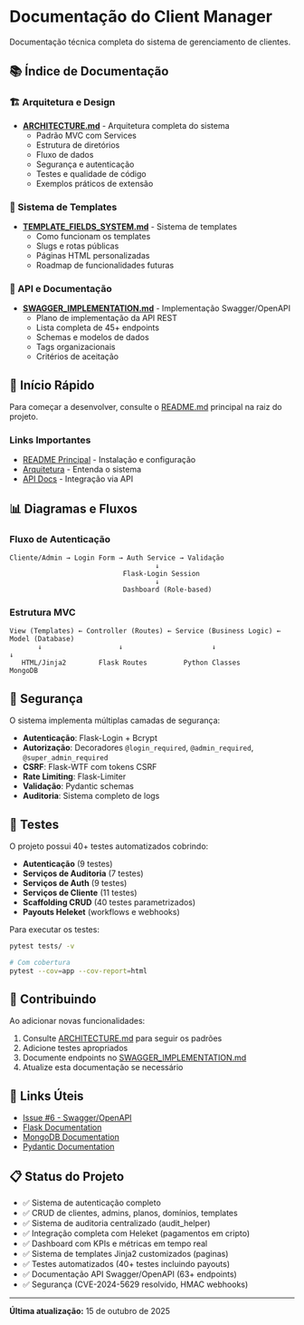 # Documentação do Client Manager

Documentação técnica completa do sistema de gerenciamento de clientes.

## 📚 Índice de Documentação

### 🏗️ Arquitetura e Design

- **[ARCHITECTURE.md](./ARCHITECTURE.md)** - Arquitetura completa do sistema
  - Padrão MVC com Services
  - Estrutura de diretórios
  - Fluxo de dados
  - Segurança e autenticação
  - Testes e qualidade de código
  - Exemplos práticos de extensão

### 📄 Sistema de Templates

- **[TEMPLATE_FIELDS_SYSTEM.md](./TEMPLATE_FIELDS_SYSTEM.md)** - Sistema de templates
  - Como funcionam os templates
  - Slugs e rotas públicas
  - Páginas HTML personalizadas
  - Roadmap de funcionalidades futuras

### 🔌 API e Documentação

- **[SWAGGER_IMPLEMENTATION.md](./SWAGGER_IMPLEMENTATION.md)** - Implementação Swagger/OpenAPI
  - Plano de implementação da API REST
  - Lista completa de 45+ endpoints
  - Schemas e modelos de dados
  - Tags organizacionais
  - Critérios de aceitação

## 🚀 Início Rápido

Para começar a desenvolver, consulte o [README.md](../README.md) principal na raiz do projeto.

### Links Importantes

- [README Principal](../README.md) - Instalação e configuração
- [Arquitetura](./ARCHITECTURE.md) - Entenda o sistema
- [API Docs](./SWAGGER_IMPLEMENTATION.md) - Integração via API

## 📊 Diagramas e Fluxos

### Fluxo de Autenticação

```
Cliente/Admin → Login Form → Auth Service → Validação
                                    ↓
                            Flask-Login Session
                                    ↓
                            Dashboard (Role-based)
```

### Estrutura MVC

```
View (Templates) ← Controller (Routes) ← Service (Business Logic) ← Model (Database)
       ↓                   ↓                      ↓                       ↓
   HTML/Jinja2        Flask Routes         Python Classes          MongoDB
```

## 🔐 Segurança

O sistema implementa múltiplas camadas de segurança:

- **Autenticação**: Flask-Login + Bcrypt
- **Autorização**: Decoradores `@login_required`, `@admin_required`, `@super_admin_required`
- **CSRF**: Flask-WTF com tokens CSRF
- **Rate Limiting**: Flask-Limiter
- **Validação**: Pydantic schemas
- **Auditoria**: Sistema completo de logs

## 🧪 Testes

O projeto possui 40+ testes automatizados cobrindo:

- **Autenticação** (9 testes)
- **Serviços de Auditoria** (7 testes)
- **Serviços de Auth** (9 testes)
- **Serviços de Cliente** (11 testes)
- **Scaffolding CRUD** (40 testes parametrizados)
- **Payouts Heleket** (workflows e webhooks)

Para executar os testes:

```bash
pytest tests/ -v

# Com cobertura
pytest --cov=app --cov-report=html
```

## 📝 Contribuindo

Ao adicionar novas funcionalidades:

1. Consulte [ARCHITECTURE.md](./ARCHITECTURE.md) para seguir os padrões
2. Adicione testes apropriados
3. Documente endpoints no [SWAGGER_IMPLEMENTATION.md](./SWAGGER_IMPLEMENTATION.md)
4. Atualize esta documentação se necessário

## 🔗 Links Úteis

- [Issue #6 - Swagger/OpenAPI](https://github.com/rootkitoriginal/client_manager/issues/6)
- [Flask Documentation](https://flask.palletsprojects.com/)
- [MongoDB Documentation](https://docs.mongodb.com/)
- [Pydantic Documentation](https://docs.pydantic.dev/)

## 📋 Status do Projeto

- ✅ Sistema de autenticação completo
- ✅ CRUD de clientes, admins, planos, domínios, templates
- ✅ Sistema de auditoria centralizado (audit_helper)
- ✅ Integração completa com Heleket (pagamentos em cripto)
- ✅ Dashboard com KPIs e métricas em tempo real
- ✅ Sistema de templates Jinja2 customizados (paginas)
- ✅ Testes automatizados (40+ testes incluindo payouts)
- ✅ Documentação API Swagger/OpenAPI (63+ endpoints)
- ✅ Segurança (CVE-2024-5629 resolvido, HMAC webhooks)

---

**Última atualização:** 15 de outubro de 2025
